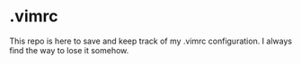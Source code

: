 # .vimrc
This repo is here to save and keep track of my .vimrc configuration. I always find the way to lose it somehow.

